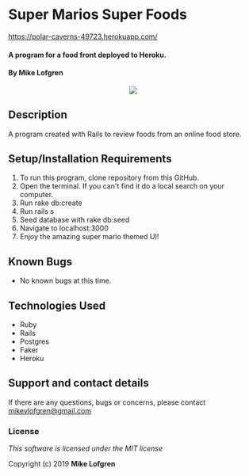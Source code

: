 # Super Marios Super Foods

https://polar-caverns-49723.herokuapp.com/

#### A program for a food front deployed to Heroku.

#### By **Mike Lofgren**

<p align="center">
  <img src="msf.gif">
</p>

## Description

A program created with Rails to review foods from an online food store.

## Setup/Installation Requirements

1. To run this program, clone repository from this GitHub.
2. Open the terminal. If you can't find it do a local search on your computer.
3. Run rake db:create
4. Run rails s
5. Seed database with rake db:seed
6. Navigate to localhost:3000
7. Enjoy the amazing super mario themed UI!

## Known Bugs

- No known bugs at this time.

## Technologies Used

- Ruby
- Rails
- Postgres
- Faker
- Heroku

## Support and contact details

If there are any questions, bugs or concerns, please contact mikeylofgren@gmail.com

### License

_This software is licensed under the MIT license_

Copyright (c) 2019 **Mike Lofgren**
